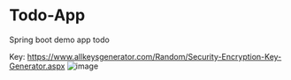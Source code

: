 # Todo-App
Spring boot demo app todo

Key: <a>https://www.allkeysgenerator.com/Random/Security-Encryption-Key-Generator.aspx</a>
![image](https://user-images.githubusercontent.com/88370983/226175537-eb7504d0-b406-4cb2-8deb-17964ece1cdc.png)

